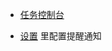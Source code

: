 

- [任务控制台](/plugins/WebMonitorPlugin)


- [设置](/plugincore/admin/index.html#/plugins/settings/WebMonitorPlugin) 里配置提醒通知

